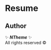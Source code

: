 <!--========================================   <
    * Author  : NTheme - All rights reserved
    * Created : 18 June 2025, 1:02 AM
    * File    : README
    * Project : Resume
>   ======================================== -->

Resume
===

Author
---

✨ ***NTheme*** ✨  
All rights reserved ©
